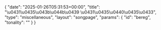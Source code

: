 {
    "date": "2025-01-26T05:31:53+00:00",
    "title": "\u0431\u0435\u043b\u044b\u0439 \u0431\u0435\u0440\u0435\u0433",
    "type": "miscellaneous",
    "layout": "songpage",
    "params": {
        "id": "bereg",
        "tonality": ""
    }
}